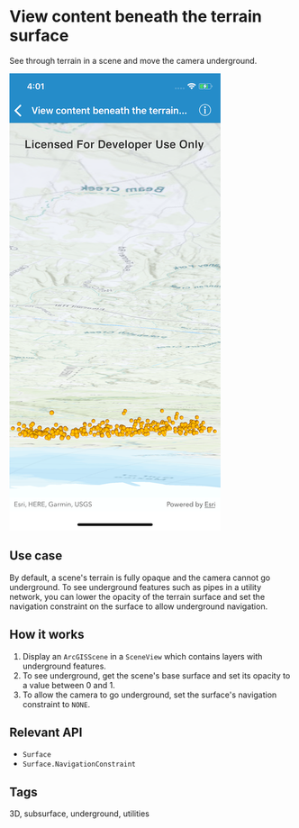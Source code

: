 # View content beneath the terrain surface

See through terrain in a scene and move the camera underground.

![Screenshot](image1.png)

## Use case

By default, a scene's terrain is fully opaque and the camera cannot go underground. To see underground features such as pipes in a utility network, you can lower the opacity of the terrain surface and set the navigation constraint on the surface to allow underground navigation.

## How it works

1. Display an `ArcGISScene` in a `SceneView` which contains layers with underground features.
2. To see underground, get the scene's base surface and set its opacity to a value between 0 and 1.
2. To allow the camera to go underground, set the surface's navigation constraint to `NONE`.

## Relevant API

- `Surface`
- `Surface.NavigationConstraint`

## Tags

3D, subsurface, underground, utilities
